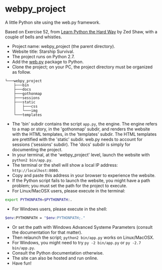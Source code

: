 # webpy_project

A little Python site using the web.py framework.

Based on Exercise 52, from [Learn Python the Hard Way](http://learnpythonthehardway.org) by Zed Shaw, with a couple of bells and whistles.

- Project name: webpy_project (the parent directory).
- Website title: Starship Survival.
- The project runs on Python 2.7.
- Add the [web.py](http://webpy.org/install) package to Python.
- Clone the project; on your PC, the project directory must be organized as follow.

```text
└───webpy_project
    ├───bin
    ├───docs
    ├───gothonmap
    ├───sessions
    ├───static
    │   ├───css
    │   └───img
    └───templates
```

- The 'bin' subdir contains the script `app.py`, the engine. The engine refers to a map or story, in the 'gothonmap' subdir, and renders the website with the HTML templates, in the 'templates' subdir. The HTML templates are prettified with the 'static' subdir. web.py needs to account for sessions ('sessions' subdir). The 'docs' subdir is simply for documenting the project.
- In your terminal, at the 'webpy_project' level, launch the website with `python2 bin/app.py`.
- The terminal or the shell will show a local IP address: `http://localhost:8080`.
- Copy and paste this address in your browser to experience the website.
- If the Python script fails to launch the website, you might have a path problem; you must set the path for the project to execute.
- For Linux/MacOSX users, please execute in the terminal:

```bash
export PYTHONPATH=$PYTHONPATH:.
```

- For Windows users, please execute in the shell:

```bash
$env:PYTHONPATH = "$env:PYTHONPATH;."
```

- Or set the path with Windows Advanced Systeme Parameters (consult the documentation for that matter).
- Then relaunch the script; `python2 bin/app.py` works on Linux/MacOSX.
- For Windows, you might need to try `py -2 bin/app.py` or `py -2.7 bin/app.py`.
- Consult the Python documentation otherwise.
- The site can also be hosted and run online.
- Have fun!